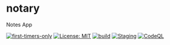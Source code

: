 # notary
Notes App

[![first-timers-only](https://img.shields.io/badge/first--timers--only-friendly-blue.svg?style=flat-square)](https://www.firsttimersonly.com/)
[![License: MIT](https://img.shields.io/badge/License-MIT-yellow.svg)](https://opensource.org/licenses/MIT)
[![build](https://github.com/khushalbhardwaj-0111/notary-API/actions/workflows/build.yml/badge.svg?branch=dev)](https://github.com/khushalbhardwaj-0111/notary-API/actions/workflows/build.yml)
[![Staging](https://github.com/khushalbhardwaj-0111/notary-API/actions/workflows/deploy-staging.yml/badge.svg?branch=dev)](https://github.com/khushalbhardwaj-0111/notary-API/actions/workflows/deploy-staging.yml)
[![CodeQL](https://github.com/khushalbhardwaj-0111/notary-API/actions/workflows/codeql-analysis.yml/badge.svg?branch=dev)](https://github.com/khushalbhardwaj-0111/notary-API/actions/workflows/codeql-analysis.yml)
